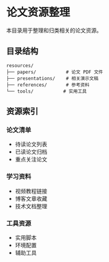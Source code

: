 # 论文资源整理

本目录用于整理和归类相关的论文资源。

## 目录结构

```
resources/
├── papers/           # 论文 PDF 文件
├── presentations/    # 相关演示文稿
├── references/       # 参考资料
└── tools/           # 实用工具
```

## 资源索引

### 论文清单
- 待读论文列表
- 已读论文归档
- 重点关注论文

### 学习资料
- 视频教程链接
- 博客文章收藏
- 技术文档整理

### 工具资源
- 实用脚本
- 环境配置
- 辅助工具 